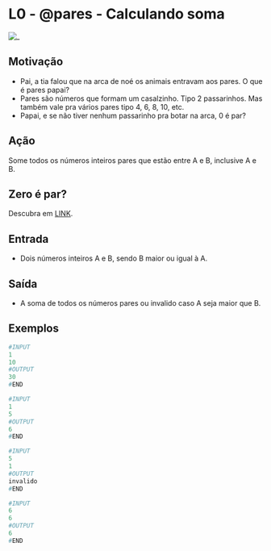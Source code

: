 # L0 - @pares - Calculando soma

![_](cover.jpg)

## Motivação

* Pai, a tia falou que na arca de noé os animais entravam aos pares. O que é pares papai?
* Pares são números que formam um casalzinho. Tipo 2 passarinhos. Mas também vale pra vários pares tipo 4, 6, 8, 10, etc.
* Papai, e se não tiver nenhum passarinho pra botar na arca, 0 é par?

## Ação

Some todos os números inteiros pares que estão entre A e B, inclusive A e B.

## Zero é par?

Descubra em [LINK](http://www.profcardy.com/cardicas/tirateima.php?id=1).

## Entrada

* Dois números inteiros A e B, sendo B maior ou igual à A.

## Saída

* A soma de todos os números pares ou invalido caso A seja maior que B.

## Exemplos

``` py
#INPUT
1
10
#OUTPUT
30
#END

#INPUT
1
5
#OUTPUT
6
#END

#INPUT
5
1
#OUTPUT
invalido
#END

#INPUT
6
6
#OUTPUT
6
#END
```
